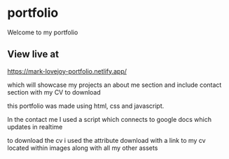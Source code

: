 # portfolio
Welcome to my portfolio 

## View live at

https://mark-lovejoy-portfolio.netlify.app/

which will showcase my projects 
an about me section 
and include contact section with my CV to download 

this portfolio was made using html, css and javascript.

In the contact me I used a script which connects to google docs which updates in realtime

to download the cv i used the attribute download with a link to my cv located within images along with all my other assets